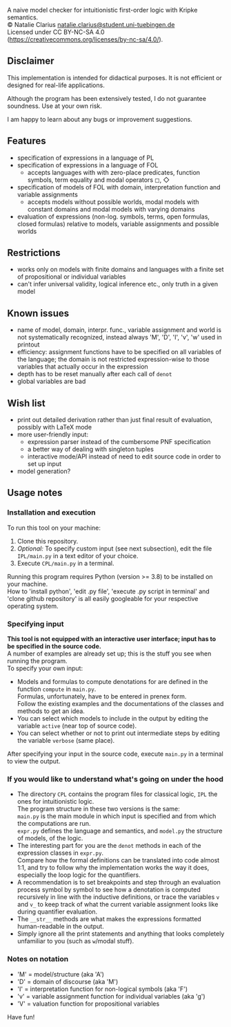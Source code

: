 A naive model checker for intuitionistic first-order logic with Kripke semantics.  
© Natalie Clarius <natalie.clarius@student.uni-tuebingen.de>  
Licensed under CC BY-NC-SA 4.0 (https://creativecommons.org/licenses/by-nc-sa/4.0/).  

Disclaimer
----------
This implementation is intended for didactical purposes. It is not efficient or designed for real-life applications.  

Although the program has been extensively tested, I do not guarantee soundness. Use at your own risk.

I am happy to learn about any bugs or improvement suggestions.

Features
--------
 - specification of expressions in a language of PL
 - specification of expressions in a language of FOL
   - accepts languages with with zero-place predicates, function symbols, term equality and modal operators ◻, ◇
 - specification of models of FOL with domain, interpretation function and variable assignments
   - accepts models without possible worlds, modal models with constant domains and modal models with varying domains
 - evaluation of expressions (non-log. symbols, terms, open formulas, closed formulas)
   relative to models, variable assignments and possible worlds

Restrictions
------------
 - works only on models with finite domains and languages with a finite set of propositional or individual variables
 - can't infer universal validity, logical inference etc., only truth in a given model

Known issues
------------
 - name of model, domain, interpr. func., variable assignment and world is not systematically recognized,
   instead always 'M', 'D', 'I', 'v', 'w' used in printout
 - efficiency: assignment functions have to be specified on all variables of the language;
   the domain is not restricted expression-wise to those variables that actually occur in the expression
 - depth has to be reset manually after each call of `denot`
 - global variables are bad

Wish list
---------
 - print out detailed derivation rather than just final result of evaluation, possibly with LaTeX mode
 - more user-friendly input:
   - expression parser instead of the cumbersome PNF specification
   - a better way of dealing with singleton tuples
   - interactive mode/API instead of need to edit source code in order to set up input
 - model generation?

Usage notes
-----------

### Installation and execution
To run this tool on your machine:
1. Clone this repository.
2. *Optional:* To specify custom input (see next subsection), edit the file `IPL/main.py` in a text editor of your choice.
3. Execute `CPL/main.py` in a terminal.

Running this program requires Python (version >= 3.8) to be installed on your machine.  
How to 'install python', 'edit .py file', 'execute .py script in terminal' and 'clone github repository'
is all easily googleable for your respective operating system.

### Specifying input
**This tool is not equipped with an interactive user interface; input has to be specified in the source code.**  
A number of examples are already set up; this is the stuff you see when running the program.  
To specify your own input:  
- Models and formulas to compute denotations for are defined in the function `compute` in `main.py`.  
  Formulas, unfortunately, have to be entered in prenex form.  
  Follow the existing examples and the documentations of the classes and methods to get an idea.
- You can select which models to include in the output by editing the variable `active` (near top of source code).
- You can select whether or not to print out intermediate steps by editing the variable `verbose` (same place).

After specifying your input in the source code, execute `main.py` in a terminal to view the output.

### If you would like to understand what's going on under the hood
- The directory `CPL` contains the program files for classical logic, `IPL` the ones for intuitionistic logic.  
  The program structure in these two versions is the same:  
  `main.py` is the main module in which input is specified and from which the computations are run.  
  `expr.py` defines the language and semantics, and `model.py` the structure of models, of the logic.
- The interesting part for you are the `denot` methods in each of the expression classes in `expr.py`.  
  Compare how the formal definitions can be translated into code almost 1:1,
  and try to follow why the implementation works the way it does, especially the loop logic for the quantifiers.  
- A recommendation is to set breakpoints and step through an evaluation process symbol by symbol
  to see how a denotation is computed recursively in line with the inductive definitions,
  or trace the variables `v` and `v_` to keep track of what the current variable assignment looks like during 
  quantifier evaluation.  
- The `__str__` methods are what makes the expressions formatted human-readable in the output.  
- Simply ignore all the print statements and anything that looks completely unfamiliar to you (such as `w`/modal stuff).  

### Notes on notation
- 'M' = model/structure (aka 'A')
- 'D' = domain of discourse (aka 'M')
- 'I' = interpretation function for non-logical symbols (aka 'F')
- 'v' = variable assignment function for individual variables (aka 'g')
- 'V' = valuation function for propositional variables

Have fun!